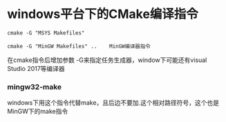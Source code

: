 # windows平台下的CMake编译指令

```
cmake -G "MSYS Makefiles"
```
```
cmake -G "MinGW Makefiles" ..    MinGW编译器指令
```
在cmake指令后增加参数 -G来指定任务生成器，window下可能还有visual Studio 2017等编译器

### mingw32-make
windows下用这个指令代替make，且后边不要加.这个相对路径符号，这个也是MinGW下的make指令